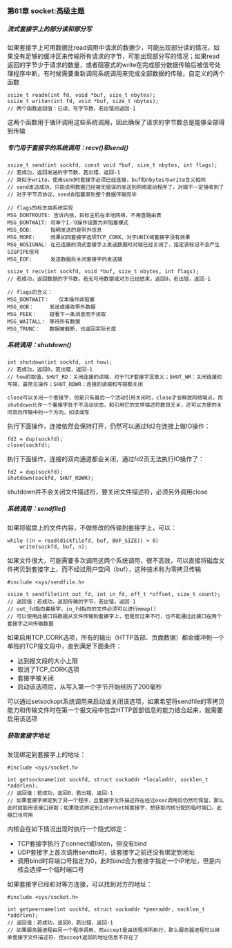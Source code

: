 ### 第61章 socket:高级主题

##### 流式套接字上的部分读和部分写

如果套接字上可用数据比read调用中请求的数据少，可能出现部分读的情况，如果没有足够的缓冲区来传输所有请求的字节，可能出现部分写的情况；如果read返回的字节少于请求的数量，或者阻塞式的write在完成部分数据传输后被信号处理程序中断，有时候需要重新调用系统调用来完成全部数据的传输，自定义的两个函数

```
ssize_t readn(int fd, void *buf, size_t nbytes);
ssize_t writen(int fd, void *buf, size_t nbytes);
// 两个函数返回值：已读、写字节数，若出错则返回-1
```

这两个函数用于循环调用这些系统调用，因此确保了请求的字节数总是能够全部得到传输

##### 专门用于套接字的系统调用：recv()和send()

```
ssize_t send(int sockfd, const void *buf, size_t nbytes, int flags);
// 若成功，返回发送的字节数，若出错，返回-1
// 类似于write，使用send时套接字必须已经连接，buf和nbytes与write含义相同
// send发送成功，只能说明数据已经被无错误的发送到网络驱动程序了，对端不一定接收到了
// 对于字节流协议，send会阻塞直到整个数据传输完毕

// flags的标志由系统实现
MSG_DONTROUTE: 告诉内核，目标主机在本地网络，不用查路由表
MSG_DONTWAIT: 将单个I／O操作设置为非阻塞模式
MSG_OOB:      指明发送的是带外信息
MSG_MORE:     效果如同套接字选项TCP_CORK，对于UNIX域套接字没有效果
MSG_NOSIGNAL: 在已连接的流式套接字上发送数据时对端已经关闭了，指定该标记不会产生SIGPIPE信号
MSG_EOF:      发送数据后关闭套接字的发送端

ssize_t recv(int sockfd, void *buf, size_t nbytes, int flags);
// 若成功，返回数据的字节数，若无可用数据或对方已经结束，返回0，若出错，返回-1

// flags的含义：       
MSG_DONTWAIT：	仅本操作非阻塞 	         	  
MSG_OOB：　　　发送或接收带外数据	        
MSG_PEEK：    窥看下一条消息而不读取  	 
MSG_WAITALL： 等待所有数据 	      	 
MSG_TRUNC：   数据被截断，也返回实际长度  
```

#####  系统调用：shutdown()

```
int shutdown(int sockfd, int how);
// 若成功，返回0，若出错，返回-1
// how的取值，SHUT_RD：关闭连接的读端，对于TCP套接字没意义；SHUT_WR：关闭连接的写端，最常见操作；SHUT_RDWR：连接的读端和写端都关闭

close可以关闭一个套接字，但是只有最后一个活动引用关闭时，close才会释放网络端点，而shutdown允许一个套接字处于不活动状态，和引用它的文件描述符数目无关，还可以方便的关闭双向传输中的一个方向，如读或写
```

执行下面操作，连接依然会保持打开，仍然可以通过fd2在连接上做IO操作：

```
fd2 = dup(sockfd);
close(sockfd);
```

执行下面操作，连接的双向通道都会关闭，通过fd2页无法执行IO操作了：

```
fd2 = dup(sockfd);
shutdown(sockfd, SHUT_RDWR);
```

shutdown并不会关闭文件描述符，要关闭文件描述符，必须另外调用close

##### 系统调用：sendfile()

如果将磁盘上的文件内容，不做修改的传输到套接字上，可以：

```
while ((n = read(diskfilefd, buf, BUF_SIZE)) > 0)
    write(sockfd, buf, n);
```

如果文件很大，可能需要多次调用这两个系统调用，很不高效，可以直接将磁盘文件拷贝到套接字上，而不经过用户空间（buf），这种技术称为零拷贝传输

```
#include <sys/sendfile.h>

ssize_t sendfile(int out_fd, int in_fd, off_t *offset, size_t count);
// 返回值：若成功，返回传输的字节，若出错，返回-1
// out_fd指向套接字，in_fd指向的文件必须可以进行mmap()
// 可以使用此接口将数据从文件传输到套接字上，但是反过来不行，也不能通过此接口在两个套接字之间传输数据
```

如果启用TCP_CORK选项，所有的输出（HTTP首部、页面数据）都会缓冲到一个单独的TCP报文段中，直到满足下面条件：

* 达到报文段的大小上限
* 取消了TCP_CORK选项
* 套接字被关闭
* 启动该选项后，从写入第一个字节开始经历了200毫秒

可以通过setsockopt系统调用来启动或关闭该选项，如果希望将sendfile的零拷贝能力和传输文件时在第一个报文段中包含HTTP首部信息的能力结合起来，就需要启用该选项

##### 获取套接字地址

发现绑定到套接字上的地址：

```
#include <sys/socket.h>

int getsockname(int sockfd, struct sockaddr *localaddr, socklen_t *addrlen);  
// 返回值：若成功，返回0，若出错，返回-1
// 如果套接字绑定到了另一个程序，且套接字文件描述符在经过exec调用后仍然可保留，那么此时就能用该接口获取；如果隐式绑定到Internet域套接字，想获取内核分配的临时端口，此接口也可用
```

内核会在如下情况出现时执行一个隐式绑定：

* TCP套接字执行了connect或listen，但没有bind
* UDP套接字上首次调用sendto时，该套接字之前还没有绑定到地址
* 调用bind时将端口号指定为0，此时bind会为套接字指定一个IP地址，但是内核会选择一个临时端口号

如果套接字已经和对等方连接，可以找到对方的地址：

```
#include <sys/socket.h>

int getpeername(int sockfd, struct sockaddr *peeraddr, socklen_t *addrlen); 
// 返回值：若成功，返回0，若出错，返回-1
// 如果服务器进程由另一个程序调用，而accept是由该程序所执行，那么服务器进程可以继承套接字文件描述符，但accept返回的地址信息不存在了
```

